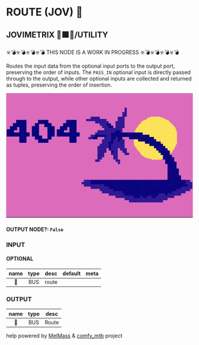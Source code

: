 # ROUTE (JOV) 🚌

## JOVIMETRIX 🔺🟩🔵/UTILITY

☣️💣☣️💣☣️💣☣️💣 THIS NODE IS A WORK IN PROGRESS ☣️💣☣️💣☣️💣☣️💣

Routes the input data from the optional input ports to the output port, preserving the order of inputs. The `PASS_IN` optional input is directly passed through to the output, while other optional inputs are collected and returned as tuples, preserving the order of insertion.

![ROUTE](https://raw.githubusercontent.com/Amorano/Jovimetrix-examples/master/node/ROUTE/ROUTE.png)

#### OUTPUT NODE?: `False`

### INPUT

#### OPTIONAL

name | type | desc | default | meta
:---:|:---:|---|:---:|---
🚌 | BUS | route |  | 

### OUTPUT

name | type | desc
:---:|:---:|---
🚌 | BUS | Route 

help powered by [MelMass](https://github.com/melMass) & [comfy_mtb](https://github.com/melMass/comfy_mtb) project